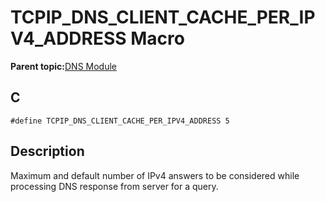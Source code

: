 # TCPIP\_DNS\_CLIENT\_CACHE\_PER\_IPV4\_ADDRESS Macro

**Parent topic:**[DNS Module](GUID-D15C8F84-C30C-451F-8AB7-F8E62AD494C2.md)

## C

```
#define TCPIP_DNS_CLIENT_CACHE_PER_IPV4_ADDRESS 5
```

## Description

Maximum and default number of IPv4 answers to be considered while processing DNS response from server for a query.


